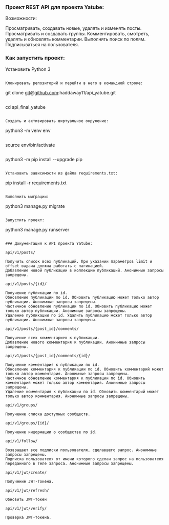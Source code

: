 ### Проект REST API для проекта Yatube:

Возможности:

Просматривать, создавать новые, удалять и изменять посты.
Просматривать и создавать группы.
Комментировать, смотреть, удалять и обновлять комментарии.
Выполнять поиск по полям.
Подписываться на пользователя.

### Как запустить проект:

Установить Python 3
```

Клонировать репозиторий и перейти в него в командной строке:

```
git clone git@github.com:haddaway11/api_yatube.git
```

```
cd api_final_yatube
```

Cоздать и активировать виртуальное окружение:

```
python3 -m venv env
```

```
source env/bin/activate
```

```
python3 -m pip install --upgrade pip
```

Установить зависимости из файла requirements.txt:

```
pip install -r requirements.txt
```

Выполнить миграции:

```
python3 manage.py migrate
```

Запустить проект:

```
python3 manage.py runserver
```

### Документация к API проекта Yatube:

api/v1/posts/

Получить список всех публикаций. При указании параметров limit и offset выдача должна работать с пагинацией.
Добавление новой публикации в коллекцию публикаций. Анонимные запросы запрещены.

api/v1/posts/{id}/

Получение публикации по id.
Обновление публикации по id. Обновить публикацию может только автор публикации. Анонимные запросы запрещены.
Частичное обновление публикации по id. Обновить публикацию может только автор публикации. Анонимные запросы запрещены.
Удаление публикации по id. Удалить публикацию может только автор публикации. Анонимные запросы запрещены.

api/v1/posts/{post_id}/comments/

Получение всех комментариев к публикации.
Добавление нового комментария к публикации. Анонимные запросы запрещены.

api/v1/posts/{post_id}/comments/{id}/

Получение комментария к публикации по id.
Обновление комментария к публикации по id. Обновить комментарий может только автор комментария. Анонимные запросы запрещены.
Частичное обновление комментария к публикации по id. Обновить комментарий может только автор комментария. Анонимные запросы запрещены.
Удаление комментария к публикации по id. Обновить комментарий может только автор комментария. Анонимные запросы запрещены.

api/v1/groups/

Получение списка доступных сообществ.

api/v1/groups/{id}/

Получение информации о сообществе по id.

api/v1/follow/

Возвращает все подписки пользователя, сделавшего запрос. Анонимные запросы запрещены.
Подписка пользователя от имени которого сделан запрос на пользователя переданного в теле запроса. Анонимные запросы запрещены.

api/v1/jwt/create/

Получение JWT-токена.

api/v1/jwt/refresh/

Обновить JWT-токен

api/v1/jwt/verify/

Проверка JWT-токена.
